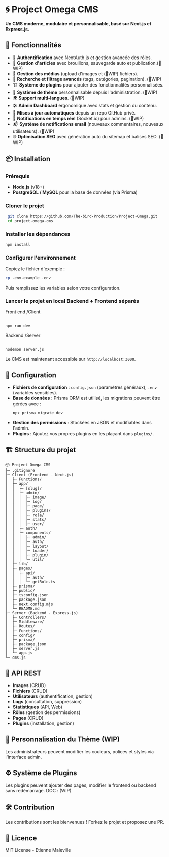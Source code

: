 # 🌀 Project Omega CMS

**Un CMS moderne, modulaire et personnalisable, basé sur Next.js et Express.js.**

## 🚀 Fonctionnalités

- 🔑 **Authentification** avec NextAuth.js et gestion avancée des rôles.
- 📝 **Gestion d'articles** avec brouillons, sauvegarde auto et publication.(🚧WIP)
- 📁 **Gestion des médias** (upload d'images et (🚧WIP) fichiers).
- 🔎 **Recherche et filtrage avancés** (tags, catégories, pagination). (🚧WIP)
- 🏗 **Système de plugins** pour ajouter des fonctionnalités personnalisées.
- 🎨 **Système de thème** personnalisable depuis l'administration. (🚧WIP)
- 🌍 **Support multi-langues**. (🚧WIP)
- 🛠 **Admin Dashboard** ergonomique avec stats et gestion du contenu.
- 🔄 **Mises à jour automatiques** depuis un repo GitHub privé.
- 📡 **Notifications en temps réel** (Socket.io) pour admins. (🚧WIP)
- 📬 **Système de notifications email** (nouveaux commentaires, nouveaux utilisateurs). (🚧WIP)
- 🌐 **Optimisation SEO** avec génération auto du sitemap et balises SEO. (🚧WIP)

## 📦 Installation

### Prérequis
- **Node.js** (v18+)
- **PostgreSQL / MySQL** pour la base de données (via Prisma)

### Cloner le projet
```sh
 git clone https://github.com/The-bird-Production/Project-Omega.git
 cd project-omega-cms
```

### Installer les dépendances
```sh
npm install
```

### Configurer l'environnement
Copiez le fichier d'exemple :
```sh
cp .env.example .env
```
Puis remplissez les variables selon votre configuration.

### Lancer le projet en local Backend + Frontend séparés
Front end /Client
```sh

npm run dev
```
Backend /Server
```sh

nodemon server.js
```


Le CMS est maintenant accessible sur `http://localhost:3000`.

## 🔧 Configuration

- **Fichiers de configuration** : `config.json` (paramètres généraux), `.env` (variables sensibles).
- **Base de données** : Prisma ORM est utilisé, les migrations peuvent être gérées avec :
  ```sh
  npx prisma migrate dev
  ```
- **Gestion des permissions** : Stockées en JSON et modifiables dans l'admin.
- **Plugins** : Ajoutez vos propres plugins en les plaçant dans `plugins/`.

## 🏗 Structure du projet

```
📦 Project Omega CMS
├─ .gitignore
├─ Client (Frontend - Next.js)
│  ├─ Functions/
│  ├─ app/
│  │  ├─ [slug]/
│  │  ├─ admin/
│  │  │  ├─ image/
│  │  │  ├─ log/
│  │  │  ├─ page/
│  │  │  ├─ plugins/
│  │  │  ├─ role/
│  │  │  ├─ stats/
│  │  │  ├─ user/
│  │  ├─ auth/
│  │  ├─ components/
│  │  │  ├─ admin/
│  │  │  ├─ auth/
│  │  │  ├─ layout/
│  │  │  ├─ loader/
│  │  │  ├─ plugin/
│  │  │  └─ util/
│  ├─ lib/
│  ├─ pages/
│  │  ├─ api/
│  │  │  ├─ auth/
│  │  │  └─ getRole.ts
│  ├─ prisma/
│  ├─ public/
│  ├─ tsconfig.json
│  ├─ package.json
│  ├─ next.config.mjs
│  └─ README.md
├─ Server (Backend - Express.js)
│  ├─ Controllers/
│  ├─ Middleware/
│  ├─ Routes/
│  ├─ Functions/
│  ├─ config/
│  ├─ prisma/
│  ├─ package.json
│  ├─ server.js
│  └─ app.js
└─ cms.js
```

## 📜 API REST
- **Images** (CRUD)
- **Fichiers** (CRUD)
- **Utilisateurs** (authentification, gestion)
- **Logs** (consultation, suppression)
- **Statistiques** (API, Web)
- **Rôles** (gestion des permissions)
- **Pages** (CRUD)
- **Plugins** (installation, gestion)

## 🎨 Personnalisation du Thème (WIP)
Les administrateurs peuvent modifier les couleurs, polices et styles via l'interface admin.

## ⚙️ Système de Plugins
Les plugins peuvent ajouter des pages, modifier le frontend ou backend sans redémarrage.
DOC : (WIP)


## 🛠 Contribution
Les contributions sont les bienvenues ! Forkez le projet et proposez une PR.

## 📄 Licence
MIT License - Etienne Maleville

